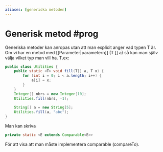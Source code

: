 ```yaml
---
aliases: [generiska metoden]
---
```

# Generisk metod #prog 

Generiska metoder kan anropas utan att man explicit anger vad typen T är.
Om vi har en metod med [[Parameter|parametern]] (T [] a) så kan man själv välja vilket typ man vill ha.
T.ex:
```java
public class Utilities {
	public static <T> void fill(T[] a, T x) {
		for (int i = 0; i < a.length; i++) {
			a[i] = x;
		}
	}
	Integer[] nbrs = new Integer[10];
	Utilities.fill(nbrs, -1);
	
	String[] a = new String[5];
	Utilities.fill(a, "abc");
}
```

Man kan skriva 
```java
private static <E extends Comparable<E>> 
```
För att visa att man måste implementera comparable (compareTo). 